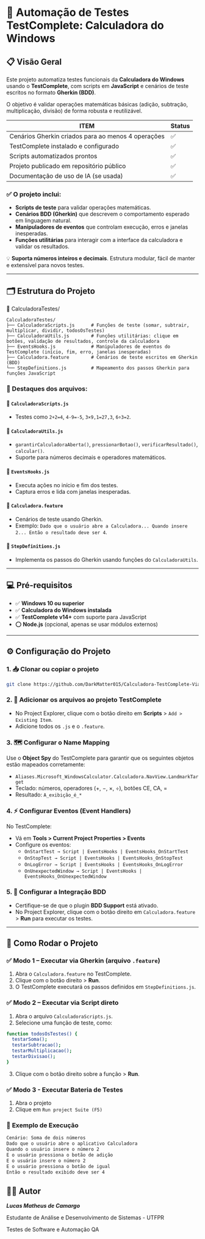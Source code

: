 # 🧪 Automação de Testes TestComplete: Calculadora do Windows

## 📋 **Visão Geral**

Este projeto automatiza testes funcionais da **Calculadora do Windows** usando o **TestComplete**, com scripts em **JavaScript** e cenários de teste escritos no formato **Gherkin (BDD)**.

O objetivo é validar operações matemáticas básicas (adição, subtração, multiplicação, divisão) de forma robusta e reutilizável.

| **ITEM**                                     | **Status**   |
|---------------------------------------------|--------------|
| Cenários Gherkin criados para ao menos 4 operações | ✅ |
| TestComplete instalado e configurado         | ✅ |
| Scripts automatizados prontos                | ✅ |
| Projeto publicado em repositório público     | ✅ |
| Documentação de uso de IA (se usada)         | ✅ |


### ✅ O projeto inclui:
- **Scripts de teste** para validar operações matemáticas.
- **Cenários BDD (Gherkin)** que descrevem o comportamento esperado em linguagem natural.
- **Manipuladores de eventos** que controlam execução, erros e janelas inesperadas.
- **Funções utilitárias** para interagir com a interface da calculadora e validar os resultados.

💡 **Suporta números inteiros e decimais**. Estrutura modular, fácil de manter e extensível para novos testes.

---

## 🗂️ **Estrutura do Projeto**

📁 CalculadoraTestes/ 

```
CalculadoraTestes/
├── CalculadoraScripts.js      # Funções de teste (somar, subtrair, multiplicar, dividir, todosOsTestes)
├── CalculadoraUtils.js        # Funções utilitárias: clique em botões, validação de resultados, controle da calculadora
├── EventsHooks.js             # Manipuladores de eventos do TestComplete (início, fim, erro, janelas inesperadas)
├── Calculadora.feature        # Cenários de teste escritos em Gherkin (BDD)
└── StepDefinitions.js         # Mapeamento dos passos Gherkin para funções JavaScript
```


### 🧠 Destaques dos arquivos:

#### 📌 `CalculadoraScripts.js`
- Testes como `2+2=4`, `4-9=-5`, `3×9,1=27,3`, `6÷3=2`.

#### 📌 `CalculadoraUtils.js`
- `garantirCalculadoraAberta()`, `pressionarBotao()`, `verificarResultado()`, `calcular()`.
- Suporte para números decimais e operadores matemáticos.

#### 📌 `EventsHooks.js`
- Executa ações no início e fim dos testes.
- Captura erros e lida com janelas inesperadas.

#### 📌 `Calculadora.feature`
- Cenários de teste usando Gherkin.
- Exemplo: `Dado que o usuário abre a Calculadora... Quando insere 2... Então o resultado deve ser 4`.

#### 📌 `StepDefinitions.js`
- Implementa os passos do Gherkin usando funções do `CalculadoraUtils`.

---

## 💻 **Pré-requisitos**

- ✅ **Windows 10 ou superior**
- ✅ **Calculadora do Windows instalada**
- ✅ **TestComplete v14+** com suporte para JavaScript
- ⭕ **Node.js** (opcional, apenas se usar módulos externos)

---

## ⚙️ **Configuração do Projeto**

### 1. 📥 Clonar ou copiar o projeto
```bash
git clone https://github.com/DarkMatter015/Calculadora-TestComplete-Viasoft-LucasC
```


### 2. 🧩 Adicionar os arquivos ao projeto TestComplete

- No Project Explorer, clique com o botão direito em **Scripts** > `Add > Existing Item`.
- Adicione todos os `.js` e o `.feature`.

### 3. 🗺️ Configurar o Name Mapping

Use o **Object Spy** do TestComplete para garantir que os seguintes objetos estão mapeados corretamente:

- `Aliases.Microsoft_WindowsCalculator.Calculadora.NavView.LandmarkTarget`
- Teclado: números, operadores (+, −, ×, ÷), botões CE, CA, =
- Resultado: `A_exibição_é_*`

### 4. ⚡ Configurar Eventos (Event Handlers)

No TestComplete:

- Vá em **Tools > Current Project Properties > Events**
- Configure os eventos:
  - `OnStartTest → Script | EventsHooks | EventsHooks_OnStartTest`
  - `OnStopTest → Script | EventsHooks | EventsHooks_OnStopTest`
  - `OnLogError → Script | EventsHooks | EventsHooks_OnLogError`
  - `OnUnexpectedWindow → Script | EventsHooks | EventsHooks_OnUnexpectedWindow`

### 5. 🧬 Configurar a Integração BDD

- Certifique-se de que o plugin **BDD Support** está ativado.
- No Project Explorer, clique com o botão direito em `Calculadora.feature` > **Run** para executar os testes.

---

## 🚀 Como Rodar o Projeto

### ✅ **Modo 1 – Executar via Gherkin (arquivo `.feature`)**

1. Abra o `Calculadora.feature` no TestComplete.
2. Clique com o botão direito > **Run**.
3. O TestComplete executará os passos definidos em `StepDefinitions.js`.

### ✅ **Modo 2 – Executar via Script direto**

1. Abra o arquivo `CalculadoraScripts.js`.
2. Selecione uma função de teste, como:
```bash
function todosOsTestes() {
  testarSoma();
  testarSubtracao();
  testarMultiplicacao();
  testarDivisao();
}
```
3. Clique com o botão direito sobre a função > **Run**.

### ✅ **Modo 3 - Executar Bateria de Testes**

1. Abra o projeto
2. Clique em `Run project Suite (F5)`

### 📸 **Exemplo de Execução**
```bash
Cenário: Soma de dois números
Dado que o usuário abre o aplicativo Calculadora
Quando o usuário insere o número 2
E o usuário pressiona o botão de adição
E o usuário insere o número 2
E o usuário pressiona o botão de igual
Então o resultado exibido deve ser 4
```

## 👨‍💻 **Autor**

***Lucas Matheus de Camargo***

Estudante de Análise e Desenvolvimento de Sistemas - UTFPR

Testes de Software e Automação QA
